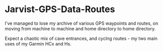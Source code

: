 # Jarvist-GPS-Data-Routes

I've managed to lose my archive of various GPS waypoints and routes, on moving
from machine to machine and home directory to home directory.

Expect a chaotic mix of cave entrances, and cyclng routes - my two main uses of
my Garmin HCx and Hs.
